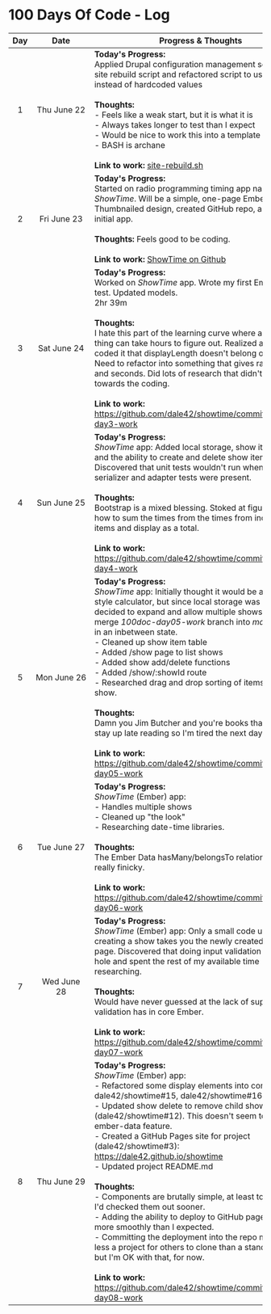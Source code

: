 # 100 Days Of Code - Log

| Day | Date | Progress &amp; Thoughts |
|:--:|:--:|---|
| 1 | Thu&nbsp;June&nbsp;22 | **Today's Progress:**<br>Applied Drupal configuration management setting to site rebuild script and refactored script to use variables instead of hardcoded values<br><br>**Thoughts:**<br>- Feels like a weak start, but it is what it is<br>- Always takes longer to test than I expect<br>- Would be nice to work this into a template<br>- BASH is archane <br><br>**Link to work:** [site-rebuild.sh](https://gist.github.com/dale42/be415d17404151d49baacb20a1400317) |
| 2 | Fri&nbsp;June&nbsp;23 | **Today's Progress:**<br>Started on radio programming timing app named *ShowTime*. Will be a simple, one-page Ember app. Thumbnailed design, created GitHub repo, and created initial app.<br><br>**Thoughts:** Feels good to be coding.<br><br>**Link to work:** [ShowTime on Github](https://github.com/dale42/showtime) |
| 3 | Sat&nbsp;June&nbsp;24 | **Today's Progress:**<br>Worked on *ShowTime* app. Wrote my first Ember unit test. Updated models.<br>2hr 39m<br><br>**Thoughts:**<br>I hate this part of the learning curve where a simple thing can take hours to figure out. Realized after I coded it that displayLength doesn't belong on module. Need to refactor into something that gives raw minutes and seconds. Did lots of research that didn't count towards the coding.<br><br>**Link to work:** https://github.com/dale42/showtime/commits/100doc-day3-work |
| 4 | Sun&nbsp;June&nbsp;25 | **Today's Progress:**<br>*ShowTime* app: Added local storage, show item display, and the ability to create and delete show items. Discovered that unit tests wouldn't run when the serializer and adapter tests were present.<br><br>**Thoughts:**<br>Bootstrap is a mixed blessing. Stoked at figuring out how to sum the times from the times from individual items and display as a total.<br><br>**Link to work:** https://github.com/dale42/showtime/commits/100doc-day4-work |
| 5 | Mon&nbsp;June&nbsp;26 | **Today's Progress:**<br>*ShowTime* app: Initially thought it would be a one-page style calculator, but since local storage was so easy decided to expand and allow multiple shows. Did not merge *100doc-day05-work* branch into *master*, app is in an inbetween state.<br>- Cleaned up show item table<br>- Added /show page to list shows<br>- Added show add/delete functions<br>- Added /show/:showId route<br>- Researched drag and drop sorting of items in radio show. <br><br>**Thoughts:**<br>Damn you Jim Butcher and you're books that make me stay up late reading so I'm tired the next day<br><br> **Link to work:** https://github.com/dale42/showtime/commits/100doc-day05-work |
| 6 | Tue June 27 | **Today's Progress:**<br>*ShowTime* (Ember) app:<br>- Handles multiple shows<br>- Cleaned up "the look"<br>- Researching date-time libraries.<br><br>**Thoughts:**<br>The Ember Data hasMany/belongsTo relationship is really finicky.<br><br>**Link to work:** https://github.com/dale42/showtime/commits/100doc-day06-work |
| 7 | Wed June 28 | **Today's Progress:**<br>*ShowTime* (Ember) app: Only a small code update, creating a show takes you the newly created show page. Discovered that doing input validation is a rabbit hole and spent the rest of my available time researching.<br><br>**Thoughts:**<br>Would have never guessed at the lack of support input validation has in core Ember.<br><br>**Link to work:** https://github.com/dale42/showtime/commits/100doc-day07-work |
| 8 | Thu June 29 | **Today's Progress:**<br>*ShowTime* (Ember) app:<br>- Refactored some display elements into components ( dale42/showtime#15, dale42/showtime#16)<br>- Updated show delete to remove child show-items (dale42/showtime#12). This doesn't seem to be an ember-data feature.<br>- Created a GitHub Pages site for project (dale42/showtime#3): https://dale42.github.io/showtime<br>- Updated project README.md<br><br>**Thoughts:**<br>- Components are brutally simple, at least to start. Wish I'd checked them out sooner. <br>- Adding the ability to deploy to GitHub pages went more smoothly than I expected. <br>- Committing the deployment into the repo makes this less a project for others to clone than a standalone app, but I'm OK with that, for now.<br><br>**Link to work:** https://github.com/dale42/showtime/commits/100doc-day08-work |

